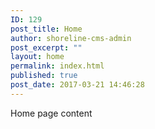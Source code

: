 ```yaml
---
ID: 129
post_title: Home
author: shoreline-cms-admin
post_excerpt: ""
layout: home
permalink: index.html
published: true
post_date: 2017-03-21 14:46:28
---
```

Home page content